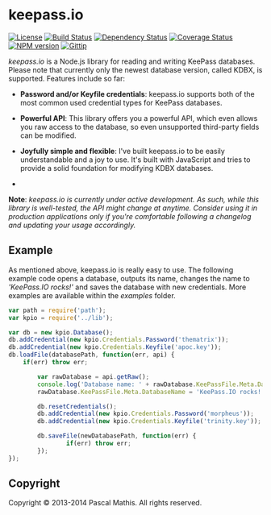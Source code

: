 keepass.io
==========

[![License](http://img.shields.io/badge/license-GPLv3-blue.svg)](https://github.com/NeoXiD/keepass.io/blob/master/LICENSE.md)
[![Build Status](http://img.shields.io/travis/NeoXiD/keepass.io/develop.svg)](http://travis-ci.org/NeoXiD/keepass.io)
[![Dependency Status](http://img.shields.io/david/NeoXiD/keepass.io.svg)](https://david-dm.org/NeoXiD/keepass.io)
[![Coverage Status](http://img.shields.io/coveralls/NeoXiD/keepass.io/develop.svg)](https://coveralls.io/r/NeoXiD/keepass.io?branch=develop)
[![NPM version](http://img.shields.io/npm/v/keepass.io.svg)](https://npmjs.org/package/keepass.io)
[![Gittip](http://img.shields.io/gittip/NeoXiD.svg)](https://www.gittip.com/NeoXiD)


*keepass.io* is a Node.js library for reading and writing KeePass databases. Please note that currently only the newest database version, called KDBX, is supported. Features include so far:

- **Password and/or Keyfile credentials**: keepass.io supports both of the most common used credential types for KeePass databases.
- **Powerful API**: This library offers you a powerful API, which even allows you raw access to the database, so even unsupported third-party fields can be modified.
- **Joyfully simple and flexible**: I've built keepass.io to be easily understandable and a joy to use. It's built with JavaScript and tries to provide a solid foundation for modifying KDBX databases.

-
**Note**: *keepass.io is currently under active development. As such, while this library is well-tested, the API might change at anytime. Consider using it in production applications only if you're comfortable following a changelog and updating your usage accordingly.*


Example
-------
As mentioned above, keepass.io is really easy to use. The following example code opens a database, outputs its name, changes the name to *'KeePass.IO rocks!'* and saves the database with new credentials. More examples are available within the *examples* folder.

```javascript
var path = require('path');
var kpio = require('../lib');

var db = new kpio.Database();
db.addCredential(new kpio.Credentials.Password('thematrix'));
db.addCredential(new kpio.Credentials.Keyfile('apoc.key'));
db.loadFile(databasePath, function(err, api) {
    if(err) throw err;

        var rawDatabase = api.getRaw();
        console.log('Database name: ' + rawDatabase.KeePassFile.Meta.DatabaseName);
        rawDatabase.KeePassFile.Meta.DatabaseName = 'KeePass.IO rocks!';

        db.resetCredentials();
        db.addCredential(new kpio.Credentials.Password('morpheus'));
        db.addCredential(new kpio.Credentials.Keyfile('trinity.key'));

        db.saveFile(newDatabasePath, function(err) {
                if(err) throw err;
        });
});
```


Copyright
---------
Copyright &copy; 2013-2014 Pascal Mathis. All rights reserved.